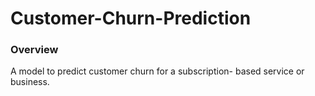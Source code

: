 # Customer-Churn-Prediction
### Overview
A model to predict customer churn for a subscription-
based service or business.
